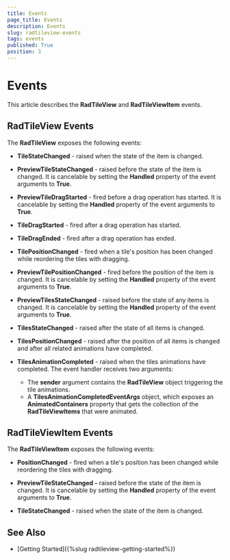 ```yaml
---
title: Events
page_title: Events
description: Events
slug: radtileview-events
tags: events
published: True
position: 3
---
```


# Events

This article describes the __RadTileView__ and __RadTileViewItem__ events.

## RadTileView Events

The __RadTileView__ exposes the following events:
* __TileStateChanged__ - raised when the state of the item is changed.			

* __PreviewTileStateChanged__ - raised before the state of the item is changed. It is cancelable by setting the __Handled__ property of the event arguments to __True__.			

* __PreviewTileDragStarted__ - fired before a drag operation has started. It is cancelable by setting the __Handled__ property of the event arguments to __True__.			

* __TileDragStarted__ - fired after a drag operation has started.

* __TileDragEnded__ - fired after a drag operation has ended.

* __TilePositionChanged__ - fired when a tile's position has been changed while reordering the tiles with dragging.

* __PreviewTilePositionChanged__ - fired before the position of the item is changed. It is cancelable by setting the __Handled__ property of the event arguments to __True__.

* __PreviewTilesStateChanged__ - raised before the state of any items is changed. It is cancelable by setting the __Handled__ property of the event arguments to __True__.	

* __TilesStateChanged__ - raised after the state of all items is changed.

* __TilesPositionChanged__ - raised after the position of all items is changed and after all related animations have completed.

* __TilesAnimationCompleted__ - raised when the tiles animations have completed. The event handler receives two arguments:
	* The __sender__ argument contains the __RadTileView__ object triggering the tile animations.
	* A __TilesAnimationCompletedEventArgs__ object, which exposes an __AnimatedContainers__ property that gets the collection of the __RadTileViewItems__ that were animated.			  

## RadTileViewItem Events

The __RadTileViewItem__ exposes the following events:
* __PositionChanged__ - fired when a tile's position has been changed while reordering the tiles with dragging.

* __PreviewTileStateChanged -__ raised before the state of the item is changed. It is cancelable by setting the __Handled__ property of the event arguments to __True__.

* __TileStateChanged__ - raised when the state of the item is changed.

## See Also
 * [Getting Started]({%slug radtileview-getting-started%})